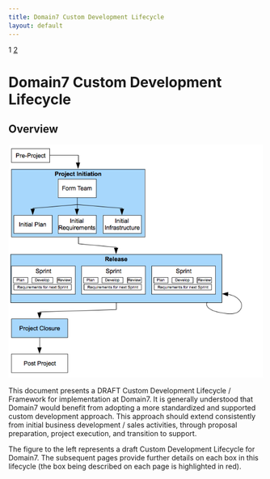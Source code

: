 ```yaml
---
title: Domain7 Custom Development Lifecycle
layout: default
---
```


1 [2](2.html)

# Domain7 Custom Development Lifecycle

## Overview

![Figure 2](../images/lifecycle/1.png)

This document presents a DRAFT Custom Development Lifecycle / Framework for implementation at Domain7.  It is generally understood that Domain7 would benefit from adopting a more standardized and supported custom development approach.  This approach should extend consistently from initial business development / sales activities, through proposal preparation, project execution, and transition to support. 

The figure to the left represents a draft Custom Development Lifecycle for Domain7.  The subsequent pages provide further details on each box in this lifecycle (the box being described on each page is highlighted in red).